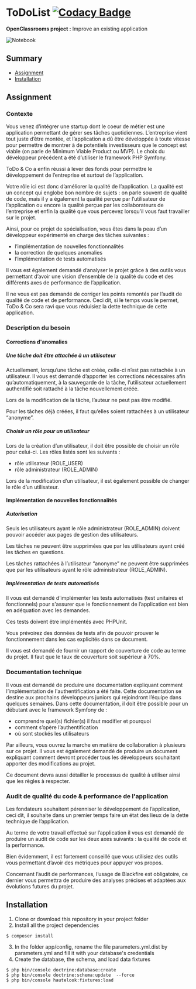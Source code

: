 # ToDoList [![Codacy Badge](https://api.codacy.com/project/badge/Grade/76d72a296a3845aaa7c1b9d0863be8d8)](https://www.codacy.com/app/percevalseb1309/TodoList?utm_source=github.com&amp;utm_medium=referral&amp;utm_content=percevalseb1309/TodoList&amp;utm_campaign=Badge_Grade)

__OpenClassrooms project :__ Improve an existing application

![Notebook](web/img/todolist_content.jpg)

## Summary

*   [Assignment](#assignment)
*   [Installation](#installation)

## Assignment

### Contexte

Vous venez d’intégrer une startup dont le coeur de métier est une application permettant de gérer ses tâches quotidiennes. L’entreprise vient tout juste d’être montée, et l’application a dû être développée à toute vitesse pour permettre de montrer à de potentiels investisseurs que le concept est viable (on parle de Minimum Viable Product ou MVP). Le choix du développeur précédent a été d’utiliser le framework PHP Symfony.

ToDo & Co a enfin réussi à lever des fonds pour permettre le développement de l’entreprise et surtout de l’application.

Votre rôle ici est donc d’améliorer la qualité de l’application. La qualité est un concept qui englobe bon nombre de sujets : on parle souvent de qualité de code, mais il y a également la qualité perçue par l’utilisateur de l’application ou encore la qualité perçue par les collaborateurs de l’entreprise et enfin la qualité que vous percevez lorsqu’il vous faut travailler sur le projet.

Ainsi, pour ce projet de spécialisation, vous êtes dans la peau d’un développeur expérimenté en charge des tâches suivantes :
*   l’implémentation de nouvelles fonctionnalités
*   la correction de quelques anomalies
*   l’implémentation de tests automatisés

Il vous est également demandé d’analyser le projet grâce à des outils vous permettant d’avoir une vision d’ensemble de la qualité du code et des différents axes de performance de l’application.

Il ne vous est pas demandé de corriger les points remontés par l’audit de qualité de code et de performance. Ceci dit, si le temps vous le permet, ToDo & Co sera ravi que vous réduisiez la dette technique de cette application.

### Description du besoin

#### Corrections d'anomalies

##### Une tâche doit être attachée à un utilisateur

Actuellement, lorsqu’une tâche est créée, celle-ci n’est pas rattachée à un utilisateur. Il vous est demandé d’apporter les corrections nécessaires afin qu’automatiquement, à la sauvegarde de la tâche, l’utilisateur actuellement authentifié soit rattaché à la tâche nouvellement créée.

Lors de la modification de la tâche, l’auteur ne peut pas être modifié.

Pour les tâches déjà créées, il faut qu’elles soient rattachées à un utilisateur “anonyme”.

##### Choisir un rôle pour un utilisateur

Lors de la création d’un utilisateur, il doit être possible de choisir un rôle pour celui-ci. Les rôles listés sont les suivants :
*   rôle utilisateur (ROLE_USER)
*   rôle administrateur (ROLE_ADMIN)

Lors de la modification d’un utilisateur, il est également possible de changer le rôle d’un utilisateur.

#### Implémentation de nouvelles fonctionnalités

##### Autorisation

Seuls les utilisateurs ayant le rôle administrateur (ROLE_ADMIN) doivent pouvoir accéder aux pages de gestion des utilisateurs.

Les tâches ne peuvent être supprimées que par les utilisateurs ayant créé les tâches en questions.

Les tâches rattachées à l’utilisateur “anonyme” ne peuvent être supprimées que par les utilisateurs ayant le rôle administrateur (ROLE_ADMIN).

##### Implémentation de tests automatisés

Il vous est demandé d’implémenter les tests automatisés (test unitaires et fonctionnels) pour s'assurer que le fonctionnement de l’application est bien en adéquation avec les demandes.

Ces tests doivent être implémentés avec PHPUnit.

Vous prévoirez des données de tests afin de pouvoir prouver le fonctionnement dans les cas explicités dans ce document.

Il vous est demandé de fournir un rapport de couverture de code au terme du projet. Il faut que le taux de couverture soit supérieur à 70%.

### Documentation technique

Il vous est demandé de produire une documentation expliquant comment l’implémentation de l'authentification a été faite. Cette documentation se destine aux prochains développeurs juniors qui rejoindront l’équipe dans quelques semaines. Dans cette documentation, il doit être possible pour un débutant avec le framework Symfony de :
*   comprendre quel(s) fichier(s) il faut modifier et pourquoi
*   comment s’opère l’authentification
*   où sont stockés les utilisateurs

Par ailleurs, vous ouvrez la marche en matière de collaboration à plusieurs sur ce projet. Il vous est également demandé de produire un document expliquant comment devront procéder tous les développeurs souhaitant apporter des modifications au projet.

Ce document devra aussi détailler le processus de qualité à utiliser ainsi que les règles à respecter.

### Audit de qualité du code & performance de l'application

Les fondateurs souhaitent pérenniser le développement de l’application, ceci dit, il souhaite dans un premier temps faire un état des lieux de la dette technique de l’application.

Au terme de votre travail effectué sur l’application il vous est demandé de produire un audit de code sur les deux axes suivants : la qualité de code et la performance.

Bien évidemment, il est fortement conseillé que vous utilisiez des outils vous permettant d’avoir des métriques pour appuyer vos propos.

Concernant l’audit de performances, l’usage de Blackfire est obligatoire, ce dernier vous permettra de produire des analyses précises et adaptées aux évolutions futures du projet.

## Installation

1.  Clone or download this repository in your project folder
2.  Install all the project dependencies
```
$ composer install
```
3.  In the folder app/config, rename the file parameters.yml.dist by parameters.yml and fill it with your database's credentials
4.  Create the database, the schema, and load data fixtures
```
$ php bin/console doctrine:database:create
$ php bin/console doctrine:schema:update  --force
$ php bin/console hautelook:fixtures:load
```
